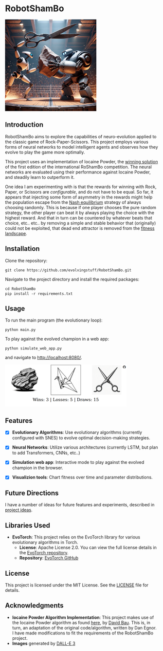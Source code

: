 # RobotShamBo

<img src="images/robotshambo.png" width="300" height="300">

## Introduction

RobotShamBo aims to explore the capabilities of neuro-evolution applied to the classic game of Rock-Paper-Scissors. This project employs various forms of neural networks to model intelligent agents and observes how they evolve to play the game more optimally.

This project uses an implementation of Iocaine Powder, the [winning solution](https://web.archive.org/web/20110810213237/http://webdocs.cs.ualberta.ca/~darse/rsb-results1.html) of the first edition of the international RoShamBo competition.
The neural networks are evaluated using their performance against Iocaine Powder, and steadily learn to outperform it.

One idea I am experimenting with is that the rewards for winning with Rock, Paper, or Scissors are *configurable*, and do not have to be equal.
So far, it appears that injecting some form of asymmetry in the rewards might help the population escape from the [Nash equilibrium](https://en.wikipedia.org/wiki/Nash_equilibrium) strategy of always choosing randomly.
This is because if one player chooses the pure random strategy, the other player can beat it by always playing the choice with the highest reward.
And that in turn can be countered by whatever beats that choice, etc.. etc.. by removing a simple and stable behavior that (originally) could not be exploited,
that dead end attractor is removed from the [fitness landscape](https://en.wikipedia.org/wiki/Fitness_landscape).
## Installation

Clone the repository:

```
git clone https://github.com/evolvingstuff/RobotShamBo.git
```

Navigate to the project directory and install the required packages:

```
cd RobotShamBo
pip install -r requirements.txt
```

## Usage

To run the main program (the evolutionary loop):

```
python main.py
```

To play against the evolved champion in a web app:

```
python simulate_web_app.py
```

and navigate to [http://localhost:8080/](http://localhost:8080/).

<img src="images/web-app.png" width="400">

## Features

- [x] **Evolutionary Algorithms**: Use evolutionary algorithms (currently configured with SNES) to evolve optimal decision-making strategies.
- [x] **Neural Networks**: Utilize various architectures (currently LSTM, but plan to add Transformers, CNNs, etc..)
- [x] **Simulation web app**: Interactive mode to play against the evolved champion in the browser.
- [x] **Visualizion tools**: Chart fitness over time and parameter distributions.


## Future Directions

I have a number of ideas for future features and experiments, described in [project ideas](docs/project-ideas.md).

## Libraries Used

- **EvoTorch**: This project relies on the EvoTorch library for various evolutionary algorithms in Torch. 
  - **License**: Apache License 2.0. You can view the full license details in the [EvoTorch repository](https://github.com/nnaisense/evotorch/blob/master/LICENSE).
  - **Repository**: [EvoTorch GitHub](https://github.com/nnaisense/evotorch)


## License

This project is licensed under the MIT License. See the [LICENSE](LICENSE) file for details.

## Acknowledgments

- **Iocaine Powder Algorithm Implementation**: This project makes use of the Iocaine Powder algorithm as found [here](http://davidbau.com/downloads/rps/rps-iocaine.py), by [David Bau](http://davidbau.com/). This is, in turn, an adaptation of the original code/algorithm, written by Dan Egnor. I have made modifications to fit the requirements of the RobotShamBo project.
- **Images** generated by [DALL-E 3](https://openai.com/dall-e-3)
